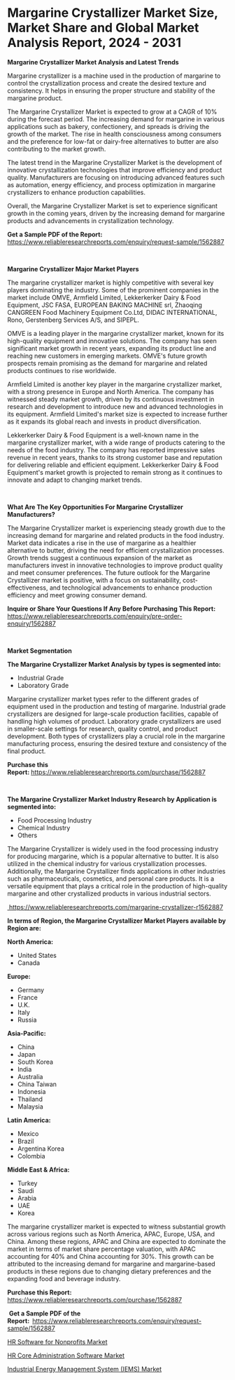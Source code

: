 <p><h1>Margarine Crystallizer Market Size, Market Share and Global Market Analysis Report, 2024 - 2031</h1></p><p><strong>Margarine Crystallizer Market Analysis and Latest Trends</strong></p>
<p><p>Margarine crystallizer is a machine used in the production of margarine to control the crystallization process and create the desired texture and consistency. It helps in ensuring the proper structure and stability of the margarine product.</p><p>The Margarine Crystallizer Market is expected to grow at a CAGR of 10% during the forecast period. The increasing demand for margarine in various applications such as bakery, confectionery, and spreads is driving the growth of the market. The rise in health consciousness among consumers and the preference for low-fat or dairy-free alternatives to butter are also contributing to the market growth.</p><p>The latest trend in the Margarine Crystallizer Market is the development of innovative crystallization technologies that improve efficiency and product quality. Manufacturers are focusing on introducing advanced features such as automation, energy efficiency, and process optimization in margarine crystallizers to enhance production capabilities.</p><p>Overall, the Margarine Crystallizer Market is set to experience significant growth in the coming years, driven by the increasing demand for margarine products and advancements in crystallization technology.</p></p>
<p><strong>Get a Sample PDF of the Report:&nbsp;</strong> <a href="https://www.reliableresearchreports.com/enquiry/request-sample/1562887">https://www.reliableresearchreports.com/enquiry/request-sample/1562887</a></p>
<p>&nbsp;</p>
<p><strong>Margarine Crystallizer Major Market Players</strong></p>
<p><p>The margarine crystallizer market is highly competitive with several key players dominating the industry. Some of the prominent companies in the market include OMVE, Armfield Limited, Lekkerkerker Dairy & Food Equipment, JSC FASA, EUROPEAN BAKING MACHINE srl, Zhaoqing CANGREEN Food Machinery Equipment Co.Ltd, DIDAC INTERNATIONAL, Rono, Gerstenberg Services A/S, and SIPEPL.</p><p>OMVE is a leading player in the margarine crystallizer market, known for its high-quality equipment and innovative solutions. The company has seen significant market growth in recent years, expanding its product line and reaching new customers in emerging markets. OMVE's future growth prospects remain promising as the demand for margarine and related products continues to rise worldwide.</p><p>Armfield Limited is another key player in the margarine crystallizer market, with a strong presence in Europe and North America. The company has witnessed steady market growth, driven by its continuous investment in research and development to introduce new and advanced technologies in its equipment. Armfield Limited's market size is expected to increase further as it expands its global reach and invests in product diversification.</p><p>Lekkerkerker Dairy & Food Equipment is a well-known name in the margarine crystallizer market, with a wide range of products catering to the needs of the food industry. The company has reported impressive sales revenue in recent years, thanks to its strong customer base and reputation for delivering reliable and efficient equipment. Lekkerkerker Dairy & Food Equipment's market growth is projected to remain strong as it continues to innovate and adapt to changing market trends.</p></p>
<p>&nbsp;</p>
<p><strong>What Are The Key Opportunities For Margarine Crystallizer Manufacturers?</strong></p>
<p><p>The Margarine Crystallizer market is experiencing steady growth due to the increasing demand for margarine and related products in the food industry. Market data indicates a rise in the use of margarine as a healthier alternative to butter, driving the need for efficient crystallization processes. Growth trends suggest a continuous expansion of the market as manufacturers invest in innovative technologies to improve product quality and meet consumer preferences. The future outlook for the Margarine Crystallizer market is positive, with a focus on sustainability, cost-effectiveness, and technological advancements to enhance production efficiency and meet growing consumer demand.</p></p>
<p><strong>Inquire or Share Your Questions If Any Before Purchasing This Report:</strong> <a href="https://www.reliableresearchreports.com/enquiry/pre-order-enquiry/1562887">https://www.reliableresearchreports.com/enquiry/pre-order-enquiry/1562887</a></p>
<p>&nbsp;</p>
<p><strong>Market Segmentation</strong></p>
<p><strong>The Margarine Crystallizer Market Analysis by types is segmented into:</strong></p>
<p><ul><li>Industrial Grade</li><li>Laboratory Grade</li></ul></p>
<p><p>Margarine crystallizer market types refer to the different grades of equipment used in the production and testing of margarine. Industrial grade crystallizers are designed for large-scale production facilities, capable of handling high volumes of product. Laboratory grade crystallizers are used in smaller-scale settings for research, quality control, and product development. Both types of crystallizers play a crucial role in the margarine manufacturing process, ensuring the desired texture and consistency of the final product.</p></p>
<p><strong>Purchase this Report:&nbsp;</strong><a href="https://www.reliableresearchreports.com/purchase/1562887">https://www.reliableresearchreports.com/purchase/1562887</a></p>
<p>&nbsp;</p>
<p><strong>The Margarine Crystallizer Market Industry Research by Application is segmented into:</strong></p>
<p><ul><li>Food Processing Industry</li><li>Chemical Industry</li><li>Others</li></ul></p>
<p><p>The Margarine Crystallizer is widely used in the food processing industry for producing margarine, which is a popular alternative to butter. It is also utilized in the chemical industry for various crystallization processes. Additionally, the Margarine Crystallizer finds applications in other industries such as pharmaceuticals, cosmetics, and personal care products. It is a versatile equipment that plays a critical role in the production of high-quality margarine and other crystallized products in various industrial sectors.</p></p>
<p><a href="https://www.reliableresearchreports.com/margarine-crystallizer-r1562887">&nbsp;https://www.reliableresearchreports.com/margarine-crystallizer-r1562887</a></p>
<p><strong>In terms of Region, the Margarine Crystallizer Market Players available by Region are:</strong></p>
<p>
    <p> <strong> North America: </strong>
        <ul>
            <li>United States</li>
            <li>Canada</li>
        </ul>
        </p> 
    <p> <strong> Europe: </strong>
        <ul>
            <li>Germany</li>
            <li>France</li>
            <li>U.K.</li>
            <li>Italy</li>
            <li>Russia</li>
        </ul>
        </p> 
    <p> <strong> Asia-Pacific: </strong>
        <ul>
            <li>China</li>
            <li>Japan</li>
            <li>South Korea</li>
            <li>India</li>
            <li>Australia</li>
            <li>China Taiwan</li>
            <li>Indonesia</li>
            <li>Thailand</li>
            <li>Malaysia</li>
        </ul>
        </p> 
    <p> <strong> Latin America: </strong>
        <ul>
            <li>Mexico</li>
            <li>Brazil</li>
            <li>Argentina Korea</li>
            <li>Colombia</li>
        </ul>
        </p> 
    <p> <strong> Middle East & Africa: </strong>
        <ul>
            <li>Turkey</li>
            <li>Saudi</li>
            <li>Arabia</li>
            <li>UAE</li>
            <li>Korea</li>
        </ul>
    </p>
    </p>
<p><p>The margarine crystallizer market is expected to witness substantial growth across various regions such as North America, APAC, Europe, USA, and China. Among these regions, APAC and China are expected to dominate the market in terms of market share percentage valuation, with APAC accounting for 40% and China accounting for 30%. This growth can be attributed to the increasing demand for margarine and margarine-based products in these regions due to changing dietary preferences and the expanding food and beverage industry.</p></p>
<p><strong>Purchase this Report: </strong><a href="https://www.reliableresearchreports.com/purchase/1562887">https://www.reliableresearchreports.com/purchase/1562887</a></p>
<p>&nbsp;<strong>Get a Sample PDF of the Report:&nbsp;&nbsp;</strong><a href="https://www.reliableresearchreports.com/enquiry/request-sample/1562887">https://www.reliableresearchreports.com/enquiry/request-sample/1562887</a></p>
<p><strong></strong></p>
<p><p><a href="https://acidic-farm-354.notion.site/Decoding-HR-Software-for-Nonprofits-Market-Metrics-Market-Share-Trends-and-Growth-Patterns-584dcb19d8e14bc69a0bbcb8dcd44d7e">HR Software for Nonprofits Market</a></p><p><a href="https://glittery-fuchsia-86a.notion.site/HR-Core-Administration-Software-Market-Exploring-Market-Share-Market-Trends-and-Future-Growth-8912c2b796fd43828fe394d5f0d7e3b1">HR Core Administration Software Market</a></p><p><a href="https://glittery-fuchsia-86a.notion.site/Industrial-Energy-Management-System-IEMS-Market-Focuses-on-Market-Share-Size-and-Projected-Foreca-a3fedfeee3184581a795a70d8df33c2c">Industrial Energy Management System (IEMS) Market</a></p></p>